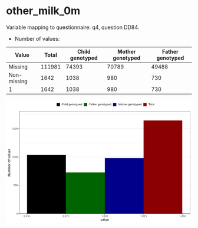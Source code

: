 # other_milk_0m
Variable mapping to questionnaire: q4, question DD84.
- Number of values:

| Value | Total | Child genotyped | Mother genotyped | Father genotyped |
| ----- | ----- | --------------- | ---------------- | ---------------- |
| Missing | 111981 | 74393 | 70789 | 49488 |
| Non-missing | 1642 | 1038 | 980 | 730 |
| 1 | 1642 | 1038 | 980 | 730 |



![](other_milk_0m_n.png)




